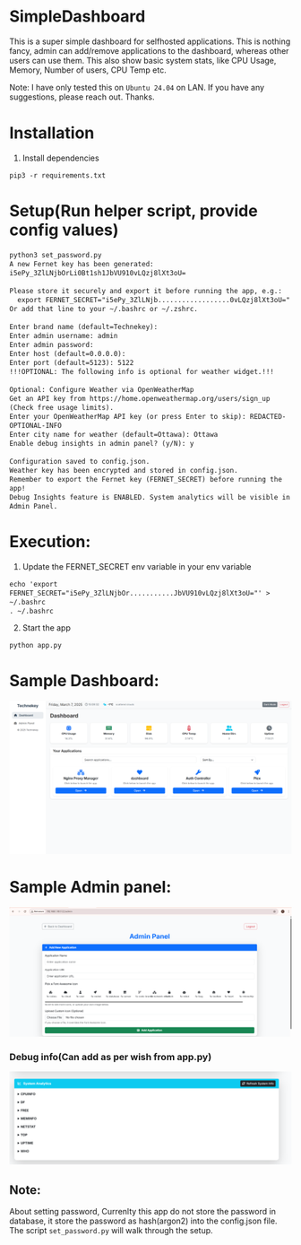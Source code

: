 # SimpleDashboard
This is a super simple dashboard for selfhosted applications. This is nothing fancy, admin can add/remove applications to the dashboard, whereas other users can use them. This also show basic system stats, like CPU Usage, Memory, Number of users, CPU Temp etc.  

Note: I have only tested this on `Ubuntu 24.04` on LAN.  If you have any suggestions, please reach out. Thanks. 

# Installation

1. Install dependencies

```
pip3 -r requirements.txt
```

# Setup(Run helper script, provide config values)

```
python3 set_password.py
A new Fernet key has been generated:
i5ePy_3ZlLNjbOrLi0Bt1sh1JbVU910vLQzj8lXt3oU=

Please store it securely and export it before running the app, e.g.:
  export FERNET_SECRET="i5ePy_3ZlLNjb..................0vLQzj8lXt3oU="
Or add that line to your ~/.bashrc or ~/.zshrc.

Enter brand name (default=Technekey):
Enter admin username: admin
Enter admin password:
Enter host (default=0.0.0.0):
Enter port (default=5123): 5122
!!!OPTIONAL: The following info is optional for weather widget.!!!

Optional: Configure Weather via OpenWeatherMap
Get an API key from https://home.openweathermap.org/users/sign_up (Check free usage limits).
Enter your OpenWeatherMap API key (or press Enter to skip): REDACTED-OPTIONAL-INFO
Enter city name for weather (default=Ottawa): Ottawa
Enable debug insights in admin panel? (y/N): y

Configuration saved to config.json.
Weather key has been encrypted and stored in config.json.
Remember to export the Fernet key (FERNET_SECRET) before running the app!
Debug Insights feature is ENABLED. System analytics will be visible in Admin Panel.

```

# Execution: 
1. Update the FERNET_SECRET env variable in your env variable

```
echo 'export FERNET_SECRET="i5ePy_3ZlLNjbOr...........JbVU910vLQzj8lXt3oU="' > ~/.bashrc
. ~/.bashrc
```

2. Start the app

```
python app.py
```

# Sample Dashboard:

![Screenshot](assets/sample_dashboard_v1.png)


# Sample Admin panel:
![Screenshot](assets/sample_dashboard_v2.png)

### Debug info(Can add as per wish from app.py)
![Screenshot](assets/sample_dashboard_v3.png)


## Note: 
About setting password, Currenlty this app do not store the password in database, it store the password as hash(argon2) into the config.json file.  The script `set_password.py` will walk through the setup. 
